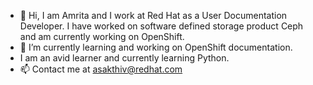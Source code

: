 - 👋 Hi, I am Amrita and I work at Red Hat as a User Documentation Developer. I have worked on software defined storage product Ceph and am currently working on OpenShift. 
- 👀 I’m currently learning and working on OpenShift documentation.
- I am an avid learner and currently learning Python. 
- 📫 Contact me at asakthiv@redhat.com

<!---
Amrita42/Amrita42 is a ✨ special ✨ repository because its `README.md` (this file) appears on your GitHub profile.
You can click the Preview link to take a look at your changes.
--->
